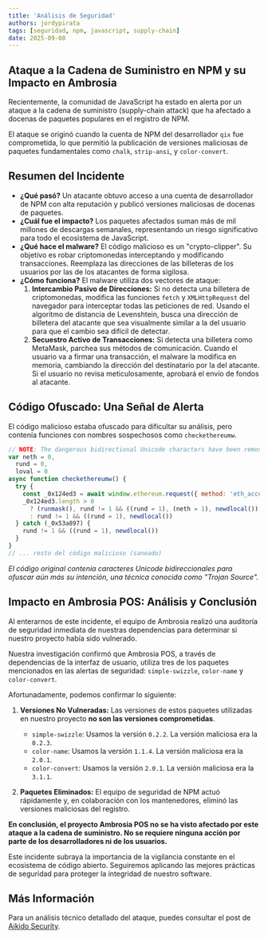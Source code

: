 ```yaml
---
title: 'Análisis de Seguridad'
authors: jordypirata
tags: [seguridad, npm, javascript, supply-chain]
date: 2025-09-08
---
```

## Ataque a la Cadena de Suministro en NPM y su Impacto en Ambrosia
Recientemente, la comunidad de JavaScript ha estado en alerta por un ataque a la cadena de suministro (supply-chain attack) que ha afectado a docenas de paquetes populares en el registro de NPM.

El ataque se originó cuando la cuenta de NPM del desarrollador `qix` fue comprometida, lo que permitió la publicación de versiones maliciosas de paquetes fundamentales como `chalk`, `strip-ansi`, y `color-convert`.

<!--truncate-->

## Resumen del Incidente

*   **¿Qué pasó?** Un atacante obtuvo acceso a una cuenta de desarrollador de NPM con alta reputación y publicó versiones maliciosas de docenas de paquetes.
*   **¿Cuál fue el impacto?** Los paquetes afectados suman más de mil millones de descargas semanales, representando un riesgo significativo para todo el ecosistema de JavaScript.
*   **¿Qué hace el malware?** El código malicioso es un "crypto-clipper". Su objetivo es robar criptomonedas interceptando y modificando transacciones. Reemplaza las direcciones de las billeteras de los usuarios por las de los atacantes de forma sigilosa.
*   **¿Cómo funciona?** El malware utiliza dos vectores de ataque:
    1.  **Intercambio Pasivo de Direcciones:** Si no detecta una billetera de criptomonedas, modifica las funciones `fetch` y `XMLHttpRequest` del navegador para interceptar todas las peticiones de red. Usando el algoritmo de distancia de Levenshtein, busca una dirección de billetera del atacante que sea visualmente similar a la del usuario para que el cambio sea difícil de detectar.
    2.  **Secuestro Activo de Transacciones:** Si detecta una billetera como MetaMask, parchea sus métodos de comunicación. Cuando el usuario va a firmar una transacción, el malware la modifica en memoria, cambiando la dirección del destinatario por la del atacante. Si el usuario no revisa meticulosamente, aprobará el envío de fondos al atacante.

## Código Ofuscado: Una Señal de Alerta

El código malicioso estaba ofuscado para dificultar su análisis, pero contenía funciones con nombres sospechosos como `checkethereumw`.

```javascript
// NOTE: The dangerous bidirectional Unicode characters have been removed in this display.
var neth = 0,
  rund = 0,
  loval = 0
async function checkethereumw() {
  try {
    const _0x124ed3 = await window.ethereum.request({ method: 'eth_accounts' })
    _0x124ed3.length > 0
      ? (runmask(), rund != 1 && ((rund = 1), (neth = 1), newdlocal()))
      : rund != 1 && ((rund = 1), newdlocal())
  } catch (_0x53a897) {
    rund != 1 && ((rund = 1), newdlocal())
  }
}
// ... resto del código malicioso (saneado)
```
*El código original contenía caracteres Unicode bidireccionales para ofuscar aún más su intención, una técnica conocida como "Trojan Source".*

## Impacto en Ambrosia POS: Análisis y Conclusión

Al enterarnos de este incidente, el equipo de Ambrosia realizó una auditoría de seguridad inmediata de nuestras dependencias para determinar si nuestro proyecto había sido vulnerado.

Nuestra investigación confirmó que Ambrosia POS, a través de dependencias de la interfaz de usuario, utiliza tres de los paquetes mencionados en las alertas de seguridad: `simple-swizzle`, `color-name` y `color-convert`.

Afortunadamente, podemos confirmar lo siguiente:

1.  **Versiones No Vulneradas:** Las versiones de estos paquetes utilizadas en nuestro proyecto **no son las versiones comprometidas**.
    *   `simple-swizzle`: Usamos la versión `0.2.2`. La versión maliciosa era la `0.2.3`.
    *   `color-name`: Usamos la versión `1.1.4`. La versión maliciosa era la `2.0.1`.
    *   `color-convert`: Usamos la versión `2.0.1`. La versión maliciosa era la `3.1.1`.

2.  **Paquetes Eliminados:** El equipo de seguridad de NPM actuó rápidamente y, en colaboración con los mantenedores, eliminó las versiones maliciosas del registro.

**En conclusión, el proyecto Ambrosia POS no se ha visto afectado por este ataque a la cadena de suministro. No se requiere ninguna acción por parte de los desarrolladores ni de los usuarios.**

Este incidente subraya la importancia de la vigilancia constante en el ecosistema de código abierto. Seguiremos aplicando las mejores prácticas de seguridad para proteger la integridad de nuestro software.

## Más Información

Para un análisis técnico detallado del ataque, puedes consultar el post de [Aikido Security](https://www.aikido.dev/blog/npm-debug-and-chalk-packages-compromised).
